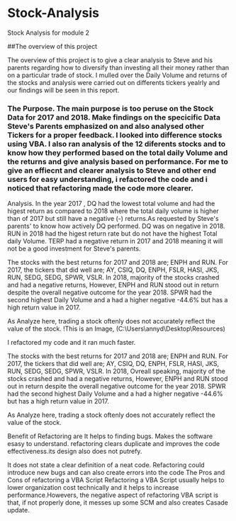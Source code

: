 # Stock-Analysis

Stock Analysis for module 2

##The overview of this project

The overview of this project is to give a clear analysis to Steve and his parents regarding how to diversify than investing all their money rather than on a particular trade of stock. I  mulled over the Daily Volume and returns of the stocks and analysis were carried out on differents tickers yealrly and our findings will be seen in this report.

### The Purpose. The main purpose is too peruse on the Stock Data for 2017 and 2018. Make findings on the specicific Data Steve's Parents emphasized on and also analysed other Tickers for a proper feedback. I looked into difference stocks  using VBA. I also ran analysis of the 12 diferents stocks and to know how they performed based on the total daily Volume and the returns and give analysis based on performance. For me to give an effiecnt and clearer analysis to Steve and other end users for easy understanding, i refactored the code and i noticed  that refactoring made the code more clearer. 

Analysis.
In the year 2017 , DQ had the lowest total volume and had the higest return as compared to 2018 where the total daily volume is higher than of 2017 but still have a negative (-) returns.As requested by Steve's parents' to know how actively DQ performed. DQ was on negative in 2018. RUN in 2018 had the higest return rate but do not have the highest Total daily Volume. TERP had a negative return in 2017 and 2018 meaning it will not be a good investment for Steve's parents.

The stocks with the best returns for 2017 and 2018 are; ENPH and RUN.
For 2017, the tickers that did well are; AY, CSIQ, DQ, ENPH, FSLR, HASI, JKS, RUN, SEDG, SEDG, SPWR, VSLR.
In 2018, majority of the stocks crashed and had a negative returns, However, ENPH and RUN stood out in return despite the overall negative outcome for the year 2018.
SPWR had the second highest Daily Volume and a had a higher negative -44.6% but has a high return value in 2017.

As Analyze here, trading a stock oftenly does not accurately reflect the value of the stock. 
!This is an Image,
(C:\Users\annyd\Desktop\Resources)


I refactored my code and it ran much faster.  

The stocks with the best returns for 2017 and 2018 are; ENPH and RUN.
For 2017, the tickers that did well are; AY, CSIQ, DQ, ENPH, FSLR, HASI, JKS, RUN, SEDG, SEDG, SPWR, VSLR.
In 2018, Ovreall speaking, majority of the stocks crashed and had a negative returns, However, ENPH and RUN stood out in return despite the overall negative outcome for the year 2018.
SPWR had the second highest Daily Volume and a had a higher negative -44.6% but has a high return value in 2017.

As Analyze here, trading a stock oftenly does not accurately reflect the value of the stock. 

Benefit of Refactoring are It helps to finding bugs. Makes the software esasy to understand. refactoring clears duplicate and improves the code effectiveness.its design also does not putrefy. 

It does not state a clear definition of a neat code. Refactoring could introduce new bugs and can also create errors into the code 
The Pros and Cons of refactoring a VBA Script
Refactoring a VBA Script usually helps to lower organization cost technically and it helps to increase performance.Howevers, the negative aspect of refactoring VBA script is that, if not properly done, it messes up some SCM and also creates Casade update. 


